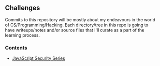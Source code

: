 ## Challenges

Commits to this repository will be mostly about my endeavours in the world of CS/Programming/Hacking. Each directory/tree in this repo is going to have writeups/notes and/or source files that I'll curate as a part of the learning process.

### Contents

- [JavaScript Security Series](/JavaScript-Security-Series)